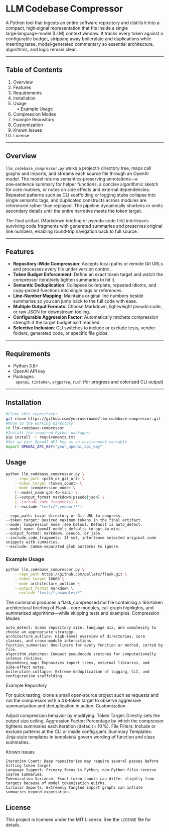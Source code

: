 
# LLM Codebase Compressor

A Python tool that ingests an entire software repository and distills it into a compact, high‑signal representation that fits inside a single large‑language‑model (LLM) context window. It tracks every token against a configurable budget, stripping away boilerplate and duplications while inserting terse, model‑generated commentary so essential architecture, algorithms, and logic remain clear.

---

## Table of Contents

1. Overview  
2. Features  
3. Requirements  
4. Installation  
5. Usage  
   • Example Usage  
6. Compression Modes  
7. Example Repository  
8. Customization  
9. Known Issues  
10. License  

---

## Overview

`llm_codebase_compressor.py` walks a project’s directory tree, maps call graphs and imports, and streams each source file through an OpenAI model. The model returns semantics‑preserving annotations—a one‑sentence summary for helper functions, a concise algorithmic sketch for core routines, or notes on side effects and external dependencies. Repeated patterns such as CLI scaffolding or logging stubs collapse into single semantic tags, and duplicated constructs across modules are referenced rather than replayed. The pipeline dynamically shortens or omits secondary details until the entire narrative meets the token target.

The final artifact (Markdown briefing or pseudo‑code file) interleaves surviving code fragments with generated summaries and preserves original line numbers, enabling round‑trip navigation back to full source.

---

## Features

- **Repository‑Wide Compression**: Accepts local paths or remote Git URLs and processes every file under version control.  
- **Token Budget Enforcement**: Define an exact token target and watch the compressor iteratively tighten summaries to hit it.  
- **Semantic Deduplication**: Collapses boilerplate, repeated idioms, and copy‑pasted functions into single tags or references.  
- **Line‑Number Mapping**: Maintains original line numbers beside summaries so you can jump back to the full code with ease.  
- **Multiple Output Formats**: Choose Markdown, lightweight pseudo‑code, or raw JSON for downstream tooling.  
- **Configurable Aggression Factor**: Automatically ratchets compression strength if the target budget isn’t reached.  
- **Selective Inclusion**: CLI switches to include or exclude tests, vendor folders, generated code, or specific file globs.  

---

## Requirements

- Python 3.8+  
- OpenAI API key  
- Packages:  
  `openai`, `tiktoken`, `argparse`, `rich` (for progress and colorized CLI output)  

---

## Installation

```bash
#Clone this repository:
git clone https://github.com/yourusername/llm-codebase-compressor.git
#Move to the working directory:
cd llm-codebase-compressor
#Install the required Python packages:
pip install -r requirements.txt
#Set up your OpenAI API key as an environment variable
export OPENAI_API_KEY="your_openai_api_key"
```

## Usage

```bash
python llm_codebase_compressor.py \
    --repo_path <path_or_git_url> \
    --token_target <token_count> \
    --mode <compression_mode> \
    [--model_name gpt-4o-mini] \
    [--output_format markdown|pseudo|json] \
    [--include_code_fragments] \
    [--exclude "tests/*,vendor/*"]
```

    --repo_path: Local directory or Git URL to compress.
    --token_target: Desired maximum tokens in the final artifact.
    --mode: Compression mode (see below). Default is auto_detect.
    --model_name: OpenAI model; defaults to gpt-4o-mini.
    --output_format: markdown, pseudo, or json.
    --include_code_fragments: If set, interleave selected original code snippets with summaries.
    --exclude: Comma‑separated glob patterns to ignore.

### Example Usage

```bash
python llm_codebase_compressor.py \
    --repo_path https://github.com/pallets/flask.git \
    --token_target 16000 \
    --mode architecture_outline \
    --output_format markdown \
    --exclude "tests/*,examples/*"
```

The command produces a flask_compressed.md file containing a 16 k‑token architectural briefing of Flask—core modules, call graph highlights, and summarized algorithms—while skipping tests and examples.
Compression Modes

    auto_detect: Scans repository size, language mix, and complexity to choose an appropriate strategy.
    architecture_outline: High‑level overview of directories, core classes, and cross‑module interactions.
    function_summaries: One‑liners for every function or method, sorted by file.
    algorithm_sketches: Compact pseudocode sketches for computationally intense routines.
    dependency_map: Emphasizes import trees, external libraries, and side‑effect notes.
    boilerplate_collapse: Extreme deduplication of logging, CLI, and configuration scaffolding.

Example Repository

For quick testing, clone a small open‑source project such as requests and run the compressor with a 4 k‑token target to observe aggressive summarization and deduplication in action.
Customization

Adjust compression behavior by modifying:
    Token Target: Directly sets the output size ceiling.
    Aggression Factor: Percentage by which the compressor tightens summaries each iteration (default = 10 %).
    File Filters: Include or exclude patterns at the CLI or inside config.yaml.
    Summary Templates: Jinja‑style templates in templates/ govern wording of function and class summaries.

Known Issues

    Iteration Count: Deep repositories may require several passes before hitting token target.
    Language Support: Primary focus is Python; non‑Python files receive coarse summaries.
    Tokenization Variance: Exact token counts can differ slightly from targets because of model tokenization quirks.
    Circular Imports: Extremely tangled import graphs can inflate summaries beyond expectation.


## License

This project is licensed under the MIT License. See the `LICENSE` file for details.
